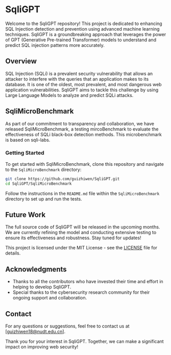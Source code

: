 # SqliGPT

Welcome to the SqliGPT repository! This project is dedicated to enhancing SQL Injection detection and prevention using advanced machine learning techniques. SqliGPT is a groundbreaking approach that leverages the power of GPT (Generative Pre-trained Transformer) models to understand and predict SQL injection patterns more accurately.

## Overview

SQL Injection (SQLi) is a prevalent security vulnerability that allows an attacker to interfere with the queries that an application makes to its database. It is one of the oldest, most prevalent, and most dangerous web application vulnerabilities. SqliGPT aims to tackle this challenge by using Large Language Models to analyze and predict SQLi attacks.

## SqliMicroBenchmark

As part of our commitment to transparency and collaboration, we have released SqliMicroBenchmark, a testing mircoBenchmark to evaluate the effectiveness of SQLi black-box detection methods. This microbenchmark is based on sqli-labs.

### Getting Started

To get started with SqliMicroBenchmark, clone this repository and navigate to the `SqliMicroBenchmark` directory:

```bash
git clone https://github.com/guizhiwen/SqliGPT.git
cd SqliGPT/SqliMicroBenchmark
```

Follow the instructions in the `README.md` file within the `SqliMicroBenchmark` directory to set up and run the tests.

## Future Work

The full source code of SqliGPT will be released in the upcoming months. We are currently refining the model and conducting extensive testing to ensure its effectiveness and robustness. Stay tuned for updates!


This project is licensed under the MIT License - see the [LICENSE](LICENSE) file for details.

## Acknowledgments

- Thanks to all the contributors who have invested their time and effort in helping to develop SqliGPT.
- Special thanks to the cybersecurity research community for their ongoing support and collaboration.

## Contact

For any questions or suggestions, feel free to contact us at [guizhiwen18@nudt.edu.cn].

Thank you for your interest in SqliGPT. Together, we can make a significant impact on improving web security!
